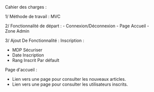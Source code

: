 Cahier des charges :

1/ Méthode de travail : MVC


2/ Fonctionnalité de départ : - Connexion/Déconnexion
                              - Page Accueil
                              - Zone Admin


3/ Ajout De Fonctionnalité :
Inscription :
- MDP Sécuriser
- Date Inscription
- Rang Inscrit Par défault

Page d'accueil :
- Lien vers une page pour consulter les nouveaux articles.
- Lien vers une page pour consulter les utilisateurs inscrits.
